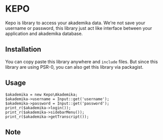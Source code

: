 # KEPO 

Kepo is library to access your akademika data. We're not save your username or password, this library just act like interface between your application and akademika database.


## Installation
You can copy paste this library anywhere and `include` files. But since this library are using PSR-0, you can also get this library via packagist.



## Usage


```
$akademika = new Kepo\Akademika;
$akademika->username = Input::get('username');
$akademika->password = Input::get('password');
print_r($akademika->login());
print_r($akademika->sidebarMenu());
print_r($akademika->getTranscript());

```

## Note
